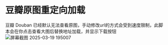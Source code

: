 # 豆瓣原图重定向加载
豆瓣 Douban 已经默认无法查看原图，手动修改url的方式会受到速度限制，此脚本会在你点击查看大图后替换地址加载，并显示下载按钮
![屏幕截图 2025-03-19 195007](https://github.com/user-attachments/assets/1bb39bff-7253-4fc1-9885-651e54ff48c0)

